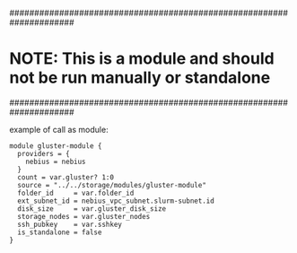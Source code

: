 #####################################################################
# NOTE: This is a module and should not be run manually or standalone
#####################################################################

example of call as module:

```hcl
module gluster-module {
  providers = {
    nebius = nebius
  }
  count = var.gluster? 1:0
  source = "../../storage/modules/gluster-module"
  folder_id     = var.folder_id
  ext_subnet_id = nebius_vpc_subnet.slurm-subnet.id
  disk_size     = var.gluster_disk_size
  storage_nodes = var.gluster_nodes
  ssh_pubkey    = var.sshkey
  is_standalone = false
}
```
